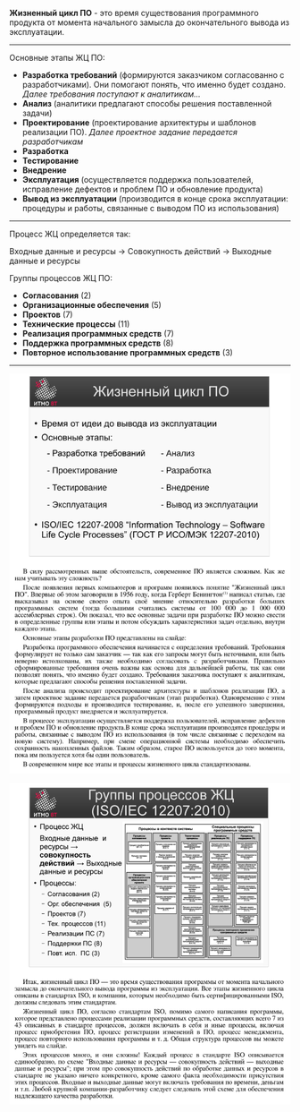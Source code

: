 **Жизненный цикл ПО** - это время существования программного продукта от момента начального замысла до окончательного вывода из эксплуатации.

---

Основные этапы ЖЦ ПО:
* **Разработка требований** (формируются заказчиком согласованно с разработчиками). Они помогают понять, что именно будет создано. *Далее требования поступают к аналитикам...*
* **Анализ** (аналитики предлагают способы решения поставленной задачи)
* **Проектирование** (проектирование архитектуры и шаблонов реализации ПО). *Далее проектное задание передается разработчикам*
* **Разработка**
* **Тестирование**
* **Внедрение**
* **Эксплуатация** (осуществляется поддержка пользователей, исправление дефектов и проблем ПО и обновление продукта)
* **Вывод из эксплуатации** (производится в конце срока эксплуатации: процедуры и работы, связанные с выводом ПО из использования)

---

Процесс ЖЦ определяется так:

Входные данные и ресурсы -> Совокупность действий -> Выходные данные и ресурсы

Группы процессов ЖЦ ПО:
* **Согласования** (2)
* **Организационные обеспечения** (5)
* **Проектов** (7)
* **Технические процессы** (11)
* **Реализация программных средств** (7)
* **Поддержка программных средств** (8)
* **Повторное использование программных средств** (3)

---

![1-SLC.png](..%2F..%2Fimages%2F1-SLC.png)

![1-SLC-PG.png](..%2F..%2Fimages%2F1-SLC-PG.png)
